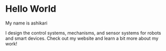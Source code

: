 # Hello World
My name is ashikari

I design the control systems, mechanisms, and sensor systems for robots and smart devices. Check out my website and learn a bit more about my work!